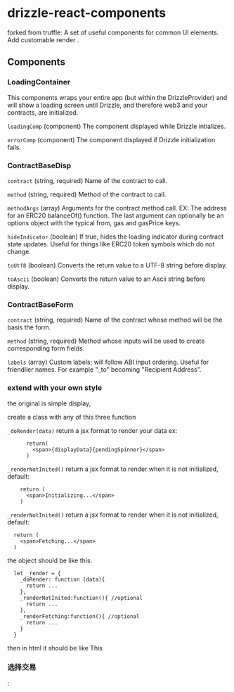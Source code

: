 # drizzle-react-components
forked from truffle: A set of useful components for common UI elements.
Add customable render .

## Components

### LoadingContainer

This components wraps your entire app (but within the DrizzleProvider) and will show a loading screen until Drizzle, and therefore web3 and your contracts, are initialized.

`loadingComp` (component) The component displayed while Drizzle intializes.

`errorComp` (component) The component displayed if Drizzle initialization fails.

### ContractBaseDisp

`contract` (string, required) Name of the contract to call.

`method` (string, required) Method of the contract to call.

`methodArgs` (array) Arguments for the contract method call. EX: The address for an ERC20 balanceOf() function. The last argument can optionally be an options object with the typical from, gas and gasPrice keys.

`hideIndicator` (boolean) If true, hides the loading indicator during contract state updates. Useful for things like ERC20 token symbols which do not change.

`toUtf8` (boolean) Converts the return value to a UTF-8 string before display.

`toAscii` (boolean) Converts the return value to an Ascii string before display.

### ContractBaseForm

`contract` (string, required) Name of the contract whose method will be the basis the form.

`method` (string, required) Method whose inputs will be used to create corresponding form fields.

`labels` (array) Custom labels; will follow ABI input ordering. Useful for friendlier names. For example "_to" becoming "Recipient Address".


###  extend with your own style
the original is simple display,

create a class with any of this three function

  `_doRender(data)`  return a jsx format to render your data ex:

          return(
            <span>{displayData}{pendingSpinner}</span>
          )

  `_renderNotInited()`  return a jsx format to render when it is not initialized, default:

        return (
          <span>Initializing...</span>
        )

  `_renderNotInited()`  return a jsx format to render when it is not initialized, default:

      return (
        <span>Fetching...</span>
      )

the object should be like this:

      let _render = {
        _doRender: function (data){
          return ...
        },
        _renderNotInited:function(){ //optional
          return ...
        },
        _renderFetching:function(){ //optional
          return ...
        }
      }      

then in html it should be like This

<h3>选择交易</h3>: <ContractData contract="ContractName" method="methodName" methodArgs={[...methodArgs...]} render={..._render}/>

